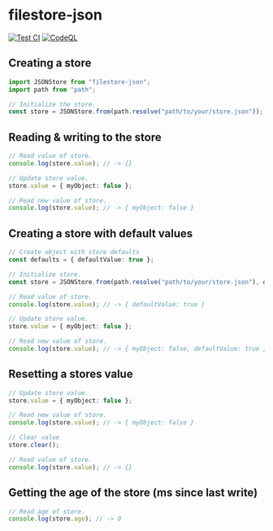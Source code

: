 # filestore-json
[![Test CI](https://github.com/JoshMerlino/filestore-json/actions/workflows/test.yml/badge.svg)](https://github.com/JoshMerlino/filestore-json/actions/workflows/test.yml)
[![CodeQL](https://github.com/JoshMerlino/filestore-json/actions/workflows/codeql-analysis.yml/badge.svg)](https://github.com/JoshMerlino/filestore-json/actions/workflows/codeql-analysis.yml)

## Creating a store
```ts
import JSONStore from "filestore-json";
import path from "path";

// Initialize the store.
const store = JSONStore.from(path.resolve("path/to/your/store.json"));
```

## Reading & writing to the store
```ts
// Read value of store.
console.log(store.value); // -> {}

// Update store value.
store.value = { myObject: false };

// Read new value of store.
console.log(store.value); // -> { myObject: false }
```

## Creating a store with default values
```ts
// Create object with store defaults
const defaults = { defaultValue: true };

// Initialize store.
const store = JSONStore.from(path.resolve("path/to/your/store.json"), defaults);

// Read value of store.
console.log(store.value); // -> { defaultValue: true }

// Update store value.
store.value = { myObject: false };

// Read new value of store.
console.log(store.value); // -> { myObject: false, defaultValue: true }
```

## Resetting a stores value
```ts
// Update store value.
store.value = { myObject: false };

// Read new value of store.
console.log(store.value); // -> { myObject: false }

// Clear value
store.clear();

// Read value of store.
console.log(store.value); // -> {}
```

## Getting the age of the store (ms since last write)
```ts
// Read age of store.
console.log(store.age); // -> 0
```